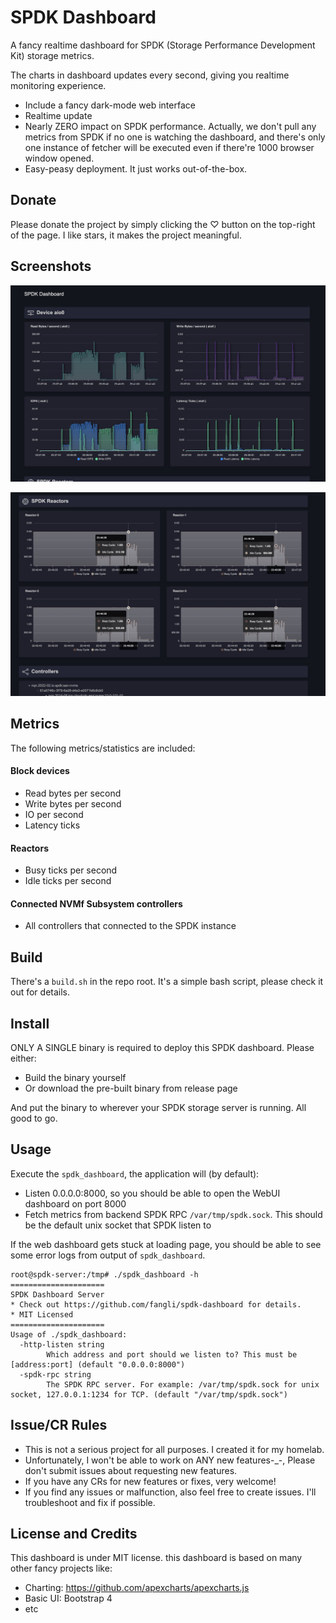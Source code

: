# SPDK Dashboard

A fancy realtime dashboard for SPDK (Storage Performance Development Kit) storage metrics.

The charts in dashboard updates every second, giving you realtime monitoring experience.

* Include a fancy dark-mode web interface
* Realtime update
* Nearly ZERO impact on SPDK performance. Actually, we don't pull any metrics from SPDK if no one is watching the dashboard, and there's only one instance of fetcher will be executed even if there're 1000 browser window opened.
* Easy-peasy deployment. It just works out-of-the-box.

## Donate

Please donate the project by simply clicking the ♡ button on the top-right of the page. I like stars, it makes the project meaningful.

## Screenshots

![SPDK Block Device Stat](https://github.com/fangli/spdk-dashboard/blob/main/screenshots/spdk_screenshot_1.jpg?raw=true)

![SPDK Reactor Stat](https://github.com/fangli/spdk-dashboard/blob/main/screenshots/spdk_screenshot_2.jpg?raw=true)

## Metrics

The following metrics/statistics are included:

#### Block devices

* Read bytes per second
* Write bytes per second
* IO per second
* Latency ticks

#### Reactors

* Busy ticks per second
* Idle ticks per second

#### Connected NVMf Subsystem controllers

* All controllers that connected to the SPDK instance

## Build

There's a `build.sh` in the repo root. It's a simple bash script, please check it out for details.

## Install

ONLY A SINGLE binary is required to deploy this SPDK dashboard. Please either:

* Build the binary yourself
* Or download the pre-built binary from release page

And put the binary to wherever your SPDK storage server is running. All good to go.

## Usage

Execute the `spdk_dashboard`, the application will (by default):

* Listen 0.0.0.0:8000, so you should be able to open the WebUI dashboard on port 8000
* Fetch metrics from backend SPDK RPC `/var/tmp/spdk.sock`. This should be the default unix socket that SPDK listen to

If the web dashboard gets stuck at loading page, you should be able to see some error logs from output of `spdk_dashboard`.

```
root@spdk-server:/tmp# ./spdk_dashboard -h
=====================
SPDK Dashboard Server
* Check out https://github.com/fangli/spdk-dashboard for details.
* MIT Licensed
=====================
Usage of ./spdk_dashboard:
  -http-listen string
        Which address and port should we listen to? This must be [address:port] (default "0.0.0.0:8000")
  -spdk-rpc string
        The SPDK RPC server. For example: /var/tmp/spdk.sock for unix socket, 127.0.0.1:1234 for TCP. (default "/var/tmp/spdk.sock")
```

## Issue/CR Rules

* This is not a serious project for all purposes. I created it for my homelab.
* Unfortunately, I won't be able to work on ANY new features-_-, Please don't submit issues about requesting new features.
* If you have any CRs for new features or fixes, very welcome!
* If you find any issues or malfunction, also feel free to create issues. I'll troubleshoot and fix if possible.

## License and Credits

This dashboard is under MIT license. this dashboard is based on many other fancy projects like:

* Charting: https://github.com/apexcharts/apexcharts.js
* Basic UI: Bootstrap 4
* etc